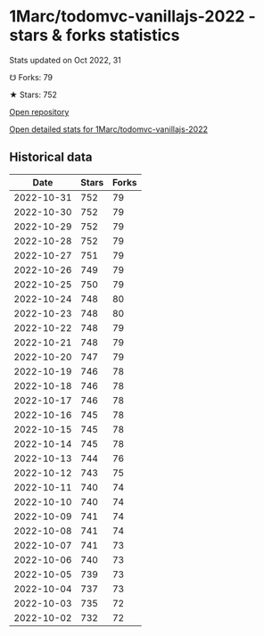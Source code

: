 # 1Marc/todomvc-vanillajs-2022 - stars & forks statistics

Stats updated on Oct 2022, 31

☋ Forks: 79

★ Stars: 752

[Open repository](https://github.com/1Marc/todomvc-vanillajs-2022)

[Open detailed stats for 1Marc/todomvc-vanillajs-2022](https://reviewgithub.com/rep/1Marc/todomvc-vanillajs-2022)

## Historical data
| Date | Stars | Forks |
|------|-------|-------|
| 2022-10-31 | 752 | 79 | 
| 2022-10-30 | 752 | 79 | 
| 2022-10-29 | 752 | 79 | 
| 2022-10-28 | 752 | 79 | 
| 2022-10-27 | 751 | 79 | 
| 2022-10-26 | 749 | 79 | 
| 2022-10-25 | 750 | 79 | 
| 2022-10-24 | 748 | 80 | 
| 2022-10-23 | 748 | 80 | 
| 2022-10-22 | 748 | 79 | 
| 2022-10-21 | 748 | 79 | 
| 2022-10-20 | 747 | 79 | 
| 2022-10-19 | 746 | 78 | 
| 2022-10-18 | 746 | 78 | 
| 2022-10-17 | 746 | 78 | 
| 2022-10-16 | 745 | 78 | 
| 2022-10-15 | 745 | 78 | 
| 2022-10-14 | 745 | 78 | 
| 2022-10-13 | 744 | 76 | 
| 2022-10-12 | 743 | 75 | 
| 2022-10-11 | 740 | 74 | 
| 2022-10-10 | 740 | 74 | 
| 2022-10-09 | 741 | 74 | 
| 2022-10-08 | 741 | 74 | 
| 2022-10-07 | 741 | 73 | 
| 2022-10-06 | 740 | 73 | 
| 2022-10-05 | 739 | 73 | 
| 2022-10-04 | 737 | 73 | 
| 2022-10-03 | 735 | 72 | 
| 2022-10-02 | 732 | 72 | 

